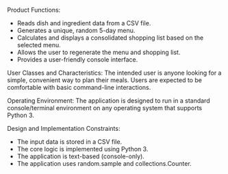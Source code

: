 Product Functions:
- Reads dish and ingredient data from a CSV file.
- Generates a unique, random 5-day menu.
- Calculates and displays a consolidated shopping list based on the selected menu.
- Allows the user to regenerate the menu and shopping list.
- Provides a user-friendly console interface.

User Classes and Characteristics: The intended user is anyone looking for a simple, convenient way to plan their meals. Users are expected to be comfortable with basic command-line interactions.

Operating Environment: The application is designed to run in a standard console/terminal environment on any operating system that supports Python 3.

Design and Implementation Constraints:
- The input data is stored in a CSV file.
- The core logic is implemented using Python 3.
- The application is text-based (console-only).
- The application uses random.sample and collections.Counter.
